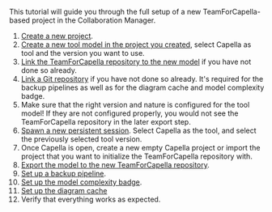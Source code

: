 <!--
 ~ SPDX-FileCopyrightText: Copyright DB InfraGO AG and contributors
 ~ SPDX-License-Identifier: Apache-2.0
 -->

This tutorial will guide you through the full setup of a new
TeamForCapella-based project in the Collaboration Manager.

1. [Create a new project](../../../user/projects/create.md).
1. [Create a new tool model in the project you created](../../../user/projects/models/create.md),
   select Capella as tool and the version you want to use.
1. [Link the TeamForCapella repository to the new model](../project-integration/project-integration.md)
   if you have not done so already.
1. [Link a Git repository](../../../user/projects/models/create.md#step-31-link-existing-git-repository)
   if you have not done so already. It's required for the backup pipelines as
   well as for the diagram cache and model complexity badge.
1. Make sure that the right version and nature is configured for the tool
   model! If they are not configured properly, you would not see the
   TeamForCapella repository in the later export step.
1. [Spawn a new persistent session](../../../user/sessions/request.md). Select
   Capella as the tool, and select the previously selected tool version.
1. Once Capella is open, create a new empty Capella project or import the
   project that you want to initialize the TeamForCapella repository with.
1. [Export the model to the new TeamForCapella repository](../../../user/tools/capella/teamforcapella/export/export-to-t4c.md).
1. [Set up a backup pipeline](../../../user/projects/models/backups/setup.md).
1. [Set up the model complexity badge](../../../user/projects/models/complexity_badge.md).
1. [Set up the diagram cache](../../../user/projects/models/diagrams/setup_diagram_cache.md)
1. Verify that everything works as expected.
